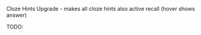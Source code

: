 <!-- @format -->

Cloze Hints Upgrade - makes all cloze hints also active recall (hover shows answer)

TODO:
